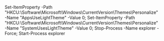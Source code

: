Set-ItemProperty -Path "HKCU:\Software\Microsoft\Windows\CurrentVersion\Themes\Personalize" -Name "AppsUseLightTheme" -Value 0; Set-ItemProperty -Path "HKCU:\Software\Microsoft\Windows\CurrentVersion\Themes\Personalize" -Name "SystemUsesLightTheme" -Value 0; Stop-Process -Name explorer -Force; Start-Process explorer
